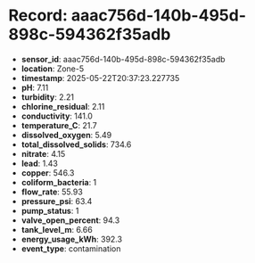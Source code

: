 # Record: aaac756d-140b-495d-898c-594362f35adb

- **sensor_id**: aaac756d-140b-495d-898c-594362f35adb
- **location**: Zone-5
- **timestamp**: 2025-05-22T20:37:23.227735
- **pH**: 7.11
- **turbidity**: 2.21
- **chlorine_residual**: 2.11
- **conductivity**: 141.0
- **temperature_C**: 21.7
- **dissolved_oxygen**: 5.49
- **total_dissolved_solids**: 734.6
- **nitrate**: 4.15
- **lead**: 1.43
- **copper**: 546.3
- **coliform_bacteria**: 1
- **flow_rate**: 55.93
- **pressure_psi**: 63.4
- **pump_status**: 1
- **valve_open_percent**: 94.3
- **tank_level_m**: 6.66
- **energy_usage_kWh**: 392.3
- **event_type**: contamination